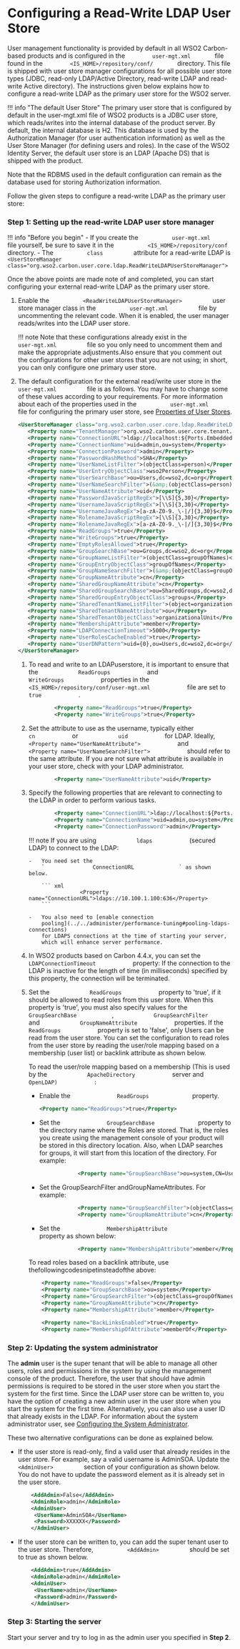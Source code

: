 # Configuring a Read-Write LDAP User Store

User management functionality is provided by default in all WSO2
Carbon-based products and is configured in the
`         user-mgt.xml        ` file found in the
`         <IS_HOME>/repository/conf/        ` directory. This file
is shipped with user store manager configurations for all possible user
store types (JDBC, read-only LDAP/Active Directory, read-write LDAP and
read-write Active directory). The instructions given below explains how
to configure a read-write LDAP as the primary user store for the WSO2
server.

!!! info "The default User Store"
    The primary user store that is configured by default in the user-mgt.xml
    file of WSO2 products is a JDBC user store, which reads/writes into the
    internal database of the product server. By default, the internal
    database is H2. This database is used by the Authorization Manager (for
    user authentication information) as well as the User Store Manager (for
    defining users and roles). In the case of the WSO2 Identity Server, the
    default user store is an LDAP (Apache DS) that is shipped with the
    product.

Note that the RDBMS used in the default configuration can remain as the
database used for storing Authorization information.

Follow the given steps to configure a read-write LDAP as the primary
user store:


### Step 1: Setting up the read-write LDAP user store manager

!!! info "Before you begin"
    -   If you create the `           user-mgt.xml          ` file yourself,
        be sure to save it in the
        `           <IS_HOME>/repository/conf          ` directory.
    -   The `           class          ` attribute for a read-write LDAP is
        `           <UserStoreManager class="org.wso2.carbon.user.core.ldap.ReadWriteLDAPUserStoreManager">          `

Once the above points are made note of and completed, you can start
configuring your external read-write LDAP as the primary user store.

1.  Enable the `           <ReadWriteLDAPUserStoreManager>          `
    user store manager class in the `           user-mgt.xml          `
    file by uncommenting the relevant code. When it is enabled, the user
    manager reads/writes into the LDAP user store.

    !!! note
        Note that these configurations already exist in the
        `           user-mgt.xml          ` file so you only need to
        uncomment them and make the appropriate adjustments.Also ensure that
        you comment out the configurations for other user stores that you
        are not using; in short, you can only configure one primary user
        store.
    

2.  The default configuration for the external read/write user store in
    the `           user-mgt.xml          ` file is as follows. You may
    have to change some of these values according to your requirements.
    For more information about each of the properties used in the
    `           user-mgt.xml          ` file for configuring the primary
    user store, see [Properties of User
    Stores](../../setup/working-with-properties-of-user-stores).

    ``` xml
    <UserStoreManager class="org.wso2.carbon.user.core.ldap.ReadWriteLDAPUserStoreManager">
       <Property name="TenantManager">org.wso2.carbon.user.core.tenant.CommonHybridLDAPTenantManager</Property>
       <Property name="ConnectionURL">ldap://localhost:${Ports.EmbeddedLDAP.LDAPServerPort}</Property>
       <Property name="ConnectionName">uid=admin,ou=system</Property>
       <Property name="ConnectionPassword">admin</Property>
       <Property name="PasswordHashMethod">SHA</Property>
       <Property name="UserNameListFilter">(objectClass=person)</Property>
       <Property name="UserEntryObjectClass">wso2Person</Property>
       <Property name="UserSearchBase">ou=Users,dc=wso2,dc=org</Property>
       <Property name="UserNameSearchFilter">(&amp;(objectClass=person)(uid=?))</Property>
       <Property name="UserNameAttribute">uid</Property>
       <Property name="PasswordJavaScriptRegEx">[\\S]{5,30}</Property>
       <Property name="UsernameJavaScriptRegEx">[\\S]{3,30}</Property>
       <Property name="UsernameJavaRegEx">[a-zA-Z0-9._\-|/]{3,30}$</Property>
       <Property name="RolenameJavaScriptRegEx">[\\S]{3,30}</Property>
       <Property name="RolenameJavaRegEx">[a-zA-Z0-9._\-|/]{3,30}$</Property>
       <Property name="ReadGroups">true</Property>
       <Property name="WriteGroups">true</Property>
       <Property name="EmptyRolesAllowed">true</Property>
       <Property name="GroupSearchBase">ou=Groups,dc=wso2,dc=org</Property>
       <Property name="GroupNameListFilter">(objectClass=groupOfNames)</Property>
       <Property name="GroupEntryObjectClass">groupOfNames</Property>
       <Property name="GroupNameSearchFilter">(&amp;(objectClass=groupOfNames)(cn=?))</Property>
       <Property name="GroupNameAttribute">cn</Property>
       <Property name="SharedGroupNameAttribute">cn</Property>
       <Property name="SharedGroupSearchBase">ou=SharedGroups,dc=wso2,dc=org</Property> 
       <Property name="SharedGroupEntryObjectClass">groups</Property>
       <Property name="SharedTenantNameListFilter">(object=organizationalUnit)</Property>
       <Property name="SharedTenantNameAttribute">ou</Property>
       <Property name="SharedTenantObjectClass">organizationalUnit</Property>
       <Property name="MembershipAttribute">member</Property>
       <Property name="LDAPConnectionTimeout">5000</Property>
       <Property name="UserRolesCacheEnabled">true</Property>
       <Property name="UserDNPattern">uid={0},ou=Users,dc=wso2,dc=org</Property>
    </UserStoreManager>
    ```

    1.  To read and write to an LDAPuserstore, it is important to ensure
        that the `             ReadGroups            ` and
        `             WriteGroups            ` properties in the
        `             <IS_HOME>/repository/conf/user-mgt.xml            `
        file are set to `             true            ` .

        ``` xml
                <Property name="ReadGroups">true</Property>
                <Property name="WriteGroups">true</Property>
        ```

    2.  Set the attribute to use as the username, typically either
        `             cn            ` or `             uid            `
        for LDAP. Ideally,
        `             <Property name="UserNameAttribute">            `
        and
        `             <Property name="UserNameSearchFilter">            `
        should refer to the same attribute. If you are not sure what
        attribute is available in your user store, check with your LDAP
        administrator.

        ``` xml
                <Property name="UserNameAttribute">uid</Property>
        ```

    3.  Specify the following properties that are relevant to connecting
        to the LDAP in order to perform various tasks.

        ``` xml
                <Property name="ConnectionURL">ldap://localhost:${Ports.EmbeddedLDAP.LDAPServerPort}</Property>
                <Property name="ConnectionName">uid=admin,ou=system</Property>
                <Property name="ConnectionPassword">admin</Property>
        ```

        !!! note
            If you are using `             ldaps            ` (secured LDAP)
            to connect to the LDAP:
    
            -   You need set the
                `               ConnectionURL              ` as shown below.
    
                ``` xml
                            <Property name="ConnectionURL">ldaps://10.100.1.100:636</Property>
                ```
    
            -   You also need to [enable connection
                pooling](../../administer/performance-tuning#pooling-ldaps-connections)
                for LDAPS connections at the time of starting your server,
                which will enhance server performance.
        

    4.  In WSO2 products based on Carbon 4.4.x, you can set the
        `             LDAPConnectionTimeout            ` property: If
        the connection to the LDAP is inactive for the length of time
        (in milliseconds) specified by this property, the connection
        will be terminated.

    5.  Set the `             ReadGroups            ` property to
        'true', if it should be allowed to read roles from this user
        store. When this property is 'true', you must also specify
        values for the `             GroupSearchBase            `,
        `             GroupSearchFilter            ` and
        `             GroupNameAttribute            ` properties. If the
        `             ReadGroups            ` property is set to
        'false', only Users can be read from the user store. You can set
        the configuration to read roles from the user store by reading
        the user/role mapping based on a membership (user list) or
        backlink attribute as shown below.  
          
        To read the user/role mapping based on a membership (This is
        used by the `             ApacheDirectory            ` server
        and `             OpenLDAP)            ` :

        -   Enable the `               ReadGroups              `
            property.

            ``` xml
            <Property name="ReadGroups">true</Property>
            ```

        -   Set the `               GroupSearchBase              `
            property to the directory name where the Roles are stored.
            That is, the roles you create using the management console
            of your product will be stored in this directory location.
            Also, when LDAP searches for groups, it will start from this
            location of the directory. For example:

            ``` xml
                        <Property name="GroupSearchBase">ou=system,CN=Users,DC=wso2,DC=test</Property>
            ```

        -   Set the GroupSearchFilter andGroupNameAttributes. For
            example:

            ``` xml
                        <Property name="GroupSearchFilter">(objectClass=groupOfNames)</Property>
                        <Property name="GroupNameAttribute">cn</Property>
            ```

        -   Set the `               MembershipAttribute              `
            property as shown below:

            ``` xml
                        <Property name="MembershipAttribute">member</Property> 
            ```

        To read roles based on a backlink attribute, use
        thefollowingcodesnipetinsteadofthe above:


        ``` xml
            <Property name="ReadGroups">false</Property>
            <Property name="GroupSearchBase">ou=system</Property>
            <Property name="GroupSearchFilter">(objectClass=groupOfNames)</Property>
            <Property name="GroupNameAttribute">cn</Property>
            <Property name="MembershipAttribute">member</Property>

            <Property name="BackLinksEnabled">true</Property>
            <Property name="MembershipOfAttribute">memberOf</Property> 
        ```

### Step 2: Updating the system administrator

The **admin** user is the super tenant that will be able to manage all
other users, roles and permissions in the system by using the management
console of the product. Therefore, the user that should have admin
permissions is required to be stored in the user store when you start
the system for the first time. Since the LDAP user store can be written
to, you have the option of creating a new admin user in the user store
when you start the system for the first time. Alternatively, you can
also use a user ID that already exists in the LDAP. For information
about the system administrator user, see [Configuring the System
Administrator](../../setup/configuring-the-system-administrator).

These two alternative configurations can be done as explained below.

-   If the user store is read-only, find a valid user that already
    resides in the user store. For example, say a valid username is
    AdminSOA. Update the `           <AdminUser>          ` section of
    your configuration as shown below. You do not have to update the
    password element as it is already set in the user store.

    ``` xml
        <AddAdmin>False</AddAdmin> 
        <AdminRole>admin</AdminRole> 
        <AdminUser> 
         <UserName>AdminSOA</UserName> 
         <Password>XXXXXX</Password> 
        </AdminUser>
    ```

-   If the user store can be written to, you can add the super tenant
    user to the user store. Therefore, `           <AddAdmin>          `
    should be set to true as shown below.

    ``` xml
        <AddAdmin>true</AddAdmin> 
        <AdminRole>admin</AdminRole> 
        <AdminUser> 
         <UserName>admin</UserName> 
         <Password>admin</Password> 
        </AdminUser>
    ```

### Step 3: Starting the server

Start your server and try to log in as the admin user you specified in
**Step 2**.
